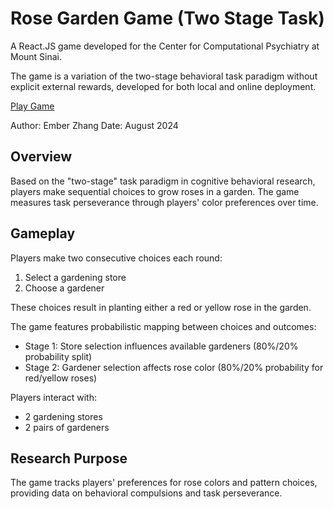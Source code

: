 # Rose Garden Game (Two Stage Task)

A React.JS game developed for the Center for Computational Psychiatry at Mount Sinai. 

The game is a variation of the two-stage behavioral task paradigm without explicit external rewards, developed for both local and online deployment.

[Play Game](https://rose-garden-two-step.vercel.app/)

Author: Ember Zhang
Date: August 2024

## Overview

Based on the "two-stage" task paradigm in cognitive behavioral research, players make sequential choices to grow roses in a garden. The game measures task perseverance through players' color preferences over time.

## Gameplay

Players make two consecutive choices each round:

1. Select a gardening store
2. Choose a gardener

These choices result in planting either a red or yellow rose in the garden.

The game features probabilistic mapping between choices and outcomes:

- Stage 1: Store selection influences available gardeners (80%/20% probability split)
- Stage 2: Gardener selection affects rose color (80%/20% probability for red/yellow roses)

Players interact with:
- 2 gardening stores
- 2 pairs of gardeners

## Research Purpose

The game tracks players' preferences for rose colors and pattern choices, providing data on behavioral compulsions and task perseverance.
